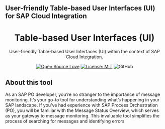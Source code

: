 ## User-friendly Table-based User Interfaces (UI) for SAP Cloud Integration

<h1 align="center">Table-based User Interfaces (UI)</h1>

<p align="center">
User-friendly Table-based User Interfaces (UI) within the context of SAP Cloud Integration.
</p>

<div align="center">
  
[![Open Source Love](https://badges.frapsoft.com/os/v2/open-source.svg?v=103)](https://github.com/ellerbrock/open-source-badges/)
[![License: MIT](https://img.shields.io/badge/License-MIT-yellow.svg)](https://opensource.org/licenses/MIT)
![GitHub](https://img.shields.io/badge/sap_integration-Custom-blue)
</div>

## About this tool

As an SAP PO developer, you’re no stranger to the importance of message monitoring. It’s your go-to tool for understanding what’s happening in your SAP landscape. If you’ve had experience with SAP Process Orchestration (PO), you will be familiar with the Message Status Overview, which serves as your gateway to message monitoring. This invaluable tool simplifies the process of searching for messages and identifying errors
